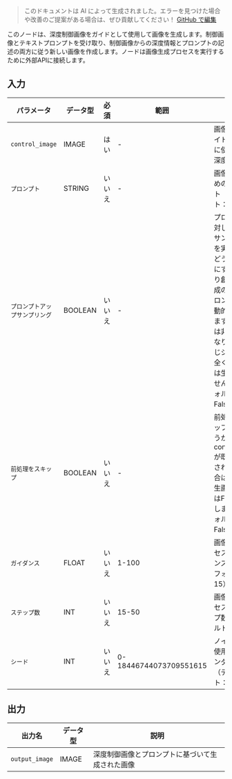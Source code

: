> このドキュメントは AI によって生成されました。エラーを見つけた場合や改善のご提案がある場合は、ぜひ貢献してください！ [GitHub で編集](https://github.com/Comfy-Org/embedded-docs/blob/main/comfyui_embedded_docs/docs/FluxProDepthNode/ja.md)

このノードは、深度制御画像をガイドとして使用して画像を生成します。制御画像とテキストプロンプトを受け取り、制御画像からの深度情報とプロンプトの記述の両方に従う新しい画像を作成します。ノードは画像生成プロセスを実行するために外部APIに接続します。

## 入力

| パラメータ | データ型 | 必須 | 範囲 | 説明 |
|-----------|-----------|----------|-------|-------------|
| `control_image` | IMAGE | はい | - | 画像生成をガイドするために使用される深度制御画像 |
| `プロンプト` | STRING | いいえ | - | 画像生成のためのプロンプト（デフォルト：空文字列） |
| `プロンプトアップサンプリング` | BOOLEAN | いいえ | - | プロンプトに対してアップサンプリングを実行するかどうか。有効にすると、より創造的な生成のためにプロンプトを自動的に変更しますが、結果は非決定的になります（同じシードでも全く同じ結果は生成されません）。（デフォルト：False） |
| `前処理をスキップ` | BOOLEAN | いいえ | - | 前処理をスキップするかどうか。control_imageが既に深度化されている場合はTrueに、生画像の場合はFalseに設定します。（デフォルト：False） |
| `ガイダンス` | FLOAT | いいえ | 1-100 | 画像生成プロセスのガイダンス強度（デフォルト：15） |
| `ステップ数` | INT | いいえ | 15-50 | 画像生成プロセスのステップ数（デフォルト：50） |
| `シード` | INT | いいえ | 0-18446744073709551615 | ノイズ作成に使用されるランダムシード（デフォルト：0） |

## 出力

| 出力名 | データ型 | 説明 |
|-------------|-----------|-------------|
| `output_image` | IMAGE | 深度制御画像とプロンプトに基づいて生成された画像 |
